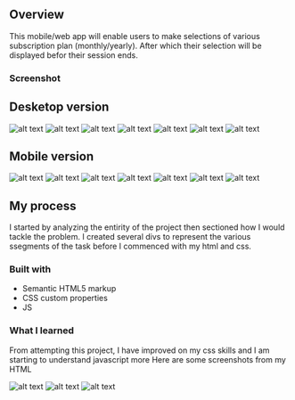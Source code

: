 ## Overview

This mobile/web app will enable users to make selections of various subscription plan (monthly/yearly). After which their selection will be displayed befor their session ends.

### Screenshot
## Desketop version
![alt text](<assets/Screenshots/Screenshot 2024-09-02 at 5.35.25 PM.png>) 
![alt text](<assets/Screenshots/Screenshot 2024-09-02 at 5.35.43 PM.png>) 
![alt text](<assets/Screenshots/Screenshot 2024-09-02 at 5.35.56 PM.png>) 
![alt text](<assets/Screenshots/Screenshot 2024-09-02 at 5.36.00 PM.png>) 
![alt text](<assets/Screenshots/Screenshot 2024-09-02 at 5.36.11 PM.png>) 
![alt text](<assets/Screenshots/Screenshot 2024-09-02 at 5.36.17 PM.png>) 
![alt text](<assets/Screenshots/Screenshot 2024-09-02 at 6.03.24 PM.png>)

## Mobile version
![alt text](<assets/Screenshots/Screenshot 2024-09-02 at 6.23.09 PM.jpg>) 
![alt text](<assets/Screenshots/Screenshot 2024-09-02 at 6.23.17 PM.jpg>) 
![alt text](<assets/Screenshots/Screenshot 2024-09-02 at 6.23.21 PM.jpg>) 
![alt text](<assets/Screenshots/Screenshot 2024-09-02 at 6.23.24 PM.jpg>) 
![alt text](<assets/Screenshots/Screenshot 2024-09-02 at 6.23.32 PM.jpg>) 
![alt text](<assets/Screenshots/Screenshot 2024-09-02 at 6.23.37 PM.jpg>) 
![alt text](<assets/Screenshots/Screenshot 2024-09-02 at 6.23.41 PM.jpg>)


## My process
I started by analyzing the entirity of the project then sectioned how I would tackle the problem.
I created several divs to represent the various ssegments of the task before I commenced with my html and css.

### Built with

- Semantic HTML5 markup
- CSS custom properties
- JS

### What I learned

From attempting this project, I have improved on my css skills and I am starting to understand javascript more
Here are some screenshots from my HTML

![alt text](<assets/Screenshots/Screenshot 2024-09-02 at 6.30.31 PM.png>) 
![alt text](<assets/Screenshots/Screenshot 2024-09-02 at 6.30.41 PM.png>) 
![alt text](<assets/Screenshots/Screenshot 2024-09-02 at 6.30.36 PM.png>)